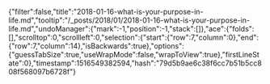 {"filter":false,"title":"2018-01-16-what-is-your-purpose-in-life.md","tooltip":"/_posts/2018/01/2018-01-16-what-is-your-purpose-in-life.md","undoManager":{"mark":-1,"position":-1,"stack":[]},"ace":{"folds":[],"scrolltop":0,"scrollleft":0,"selection":{"start":{"row":7,"column":0},"end":{"row":7,"column":14},"isBackwards":true},"options":{"guessTabSize":true,"useWrapMode":false,"wrapToView":true},"firstLineState":0},"timestamp":1516549382594,"hash":"79d5b9ae6c38f6cc7b51b5cc808f568097b6728f"}